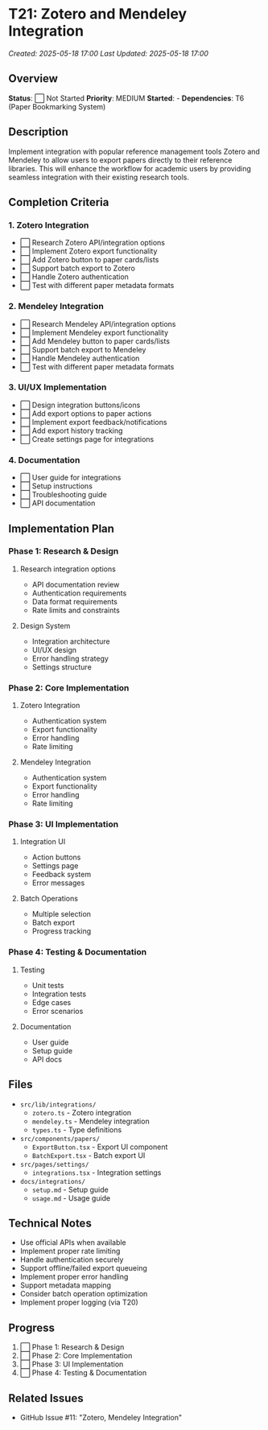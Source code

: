 # T21: Zotero and Mendeley Integration
*Created: 2025-05-18 17:00*
*Last Updated: 2025-05-18 17:00*

## Overview
**Status**: ⬜ Not Started
**Priority**: MEDIUM
**Started**: -
**Dependencies**: T6 (Paper Bookmarking System)

## Description
Implement integration with popular reference management tools Zotero and Mendeley to allow users to export papers directly to their reference libraries. This will enhance the workflow for academic users by providing seamless integration with their existing research tools.

## Completion Criteria

### 1. Zotero Integration
- ⬜ Research Zotero API/integration options
- ⬜ Implement Zotero export functionality
- ⬜ Add Zotero button to paper cards/lists
- ⬜ Support batch export to Zotero
- ⬜ Handle Zotero authentication
- ⬜ Test with different paper metadata formats

### 2. Mendeley Integration
- ⬜ Research Mendeley API/integration options
- ⬜ Implement Mendeley export functionality
- ⬜ Add Mendeley button to paper cards/lists
- ⬜ Support batch export to Mendeley
- ⬜ Handle Mendeley authentication
- ⬜ Test with different paper metadata formats

### 3. UI/UX Implementation
- ⬜ Design integration buttons/icons
- ⬜ Add export options to paper actions
- ⬜ Implement export feedback/notifications
- ⬜ Add export history tracking
- ⬜ Create settings page for integrations

### 4. Documentation
- ⬜ User guide for integrations
- ⬜ Setup instructions
- ⬜ Troubleshooting guide
- ⬜ API documentation

## Implementation Plan

### Phase 1: Research & Design
1. Research integration options
   - API documentation review
   - Authentication requirements
   - Data format requirements
   - Rate limits and constraints

2. Design System
   - Integration architecture
   - UI/UX design
   - Error handling strategy
   - Settings structure

### Phase 2: Core Implementation
1. Zotero Integration
   - Authentication system
   - Export functionality
   - Error handling
   - Rate limiting

2. Mendeley Integration
   - Authentication system
   - Export functionality
   - Error handling
   - Rate limiting

### Phase 3: UI Implementation
1. Integration UI
   - Action buttons
   - Settings page
   - Feedback system
   - Error messages

2. Batch Operations
   - Multiple selection
   - Batch export
   - Progress tracking

### Phase 4: Testing & Documentation
1. Testing
   - Unit tests
   - Integration tests
   - Edge cases
   - Error scenarios

2. Documentation
   - User guide
   - Setup guide
   - API docs

## Files
- `src/lib/integrations/`
  - `zotero.ts` - Zotero integration
  - `mendeley.ts` - Mendeley integration
  - `types.ts` - Type definitions
- `src/components/papers/`
  - `ExportButton.tsx` - Export UI component
  - `BatchExport.tsx` - Batch export UI
- `src/pages/settings/`
  - `integrations.tsx` - Integration settings
- `docs/integrations/`
  - `setup.md` - Setup guide
  - `usage.md` - Usage guide

## Technical Notes
- Use official APIs when available
- Implement proper rate limiting
- Handle authentication securely
- Support offline/failed export queueing
- Implement proper error handling
- Support metadata mapping
- Consider batch operation optimization
- Implement proper logging (via T20)

## Progress
1. ⬜ Phase 1: Research & Design
2. ⬜ Phase 2: Core Implementation
3. ⬜ Phase 3: UI Implementation
4. ⬜ Phase 4: Testing & Documentation

## Related Issues
- GitHub Issue #11: "Zotero, Mendeley Integration"